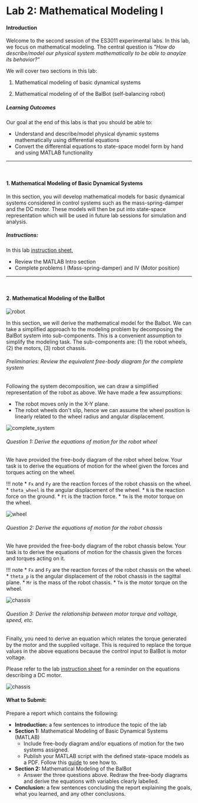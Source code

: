 # Lab 2: Mathematical Modeling I

<!-- ###### Description
* Learn how to develop mathematical models of physical dynamic systems. This would include:
    * Mass-spring-damper
    * ~~RLC circuit~~
    * DC motor
    * Self-balancing robot

###### What to Submit
* Report showing a summary of exercises completed for MATLAB and Simulink.
    * MATLAB code showing the state-space model of each dynamic systems -->
<!-- 
!!! note 
    We need to experimentally obtain the dynamic parameters of the self-balancing robot
     -->

#### Introduction

Welcome to the second session of the ES3011 experimental labs. In this lab, we focus on mathematical modeling. The central question is *"How do describe/model our physical system mathematically to be able to anaylze its behavior?"*

We will cover two sections in this lab:

1. Mathematical modeling of basic dynamical systems

2. Mathematical modeling of of the BalBot (self-balancing robot)

##### Learning Outcomes
Our goal at the end of this labs is that you should be able to:

* Understand and describe/model physical dynamic systems mathematically using differential equations
* Convert the differential equations to state-space model form by hand and using MATLAB functionality



*** 
<br>

#### 1. Mathematical Modeling of Basic Dynamical Systems

In this section, you will develop mathematical models for basic dynamical systems considered in control systems such as the mass-spring-damper and the DC motor. These models will then be put into state-space representation which will be used in future lab sessions for simulation and analysis.

##### Instructions:
In this lab [instruction sheet](../documents/Lab2.pdf),

* Review the MATLAB Intro section
* Complete problems I (Mass-spring-damper) and IV (Motor position)

*** 
<br>

#### 2. Mathematical Modeling of the BalBot

![robot](../media/robot.png)

In this section, we will derive the mathematical model for the Balbot. We can take a simplified approach to the modeling problem by decomposing the BalBot system into sub-components. This is a convenient assumption to simplify the modeling task. The sub-components are: (1) the robot wheels, (2) the motors, (3) robot chassis. 

###### Preliminaries: Review the equivalent free-body diagram for the complete system

Following the system decomposition, we can draw a simplified representation of the robot as above. We have made a few assumptions:

* The robot moves only in the X-Y plane.
* The robot wheels don't slip, hence we can assume the wheel position is linearly related to the wheel radius and angular displacement.

![complete_system](../media/complete_system.jpg)



###### Question 1: Derive the equations of motion for the robot wheel

We have provided the free-body diagram of the robot wheel below. Your task is to derive the equations of motion for the wheel given the forces and torques acting on the wheel.

!!! note
    * `Fx` and `Fy` are the reaction forces of the robot chassis on the wheel.
    * `theta_wheel` is the angular displacement of the wheel.
    * `N` is the reaction force on the ground.
    * `Ft` is the traction force.
    * `Tm` is the motor torque on the wheel.

![wheel](../media/wheel.jpg)


###### Question 2: Derive the equations of motion for the robot chassis

We have provided the free-body diagram of the robot chassis below. Your task is to derive the equations of motion for the chassis given the forces and torques acting on it.

!!! note
    * `Fx` and `Fy` are the reaction forces of the robot chassis on the wheel.
    * `theta_p` is the angular displacement of the robot chassis in the sagittal plane.
    * `Mr` is the mass of the robot chassis.
    * `Tm` is the motor torque on the wheel.

![chassis](../media/chassis.jpg)


###### Question 3: Derive the relationship between motor torque and voltage, speed, etc.

Finally, you need to derive an equation which relates the torque generated by the motor and the supplied voltage. This is required to replace the torque values in the above equations because the control input to BalBot is motor voltage.

Please refer to the lab [instruction sheet](../documents/Lab2.pdf) for a reminder on the equations describing a DC motor.

![chassis](../media/motor.jpg)



#### What to Submit:
Prepare a report which contains the following:

* **Introduction:** a few sentences to introduce the topic of the lab
* **Section 1:** Mathematical Modeling of Basic Dynamical Systems (MATLAB)
    * Include free-body diagram and/or equations of motion for the two systems assigned.
    * Publish your MATLAB script with the defined state-space models as a PDF. Follow this [guide](https://www.mathworks.com/help/matlab/matlab_prog/publishing-matlab-code.html) to see how to.
* **Section 2:** Mathematical Modeling of the BalBot 
    * Answer the three questions above. Redraw the free-body diagrams and derive the equations with variables clearly labelled.
* **Conclusion:** a few sentences concluding the report explaining the goals, what you learned, and any other conclusions.